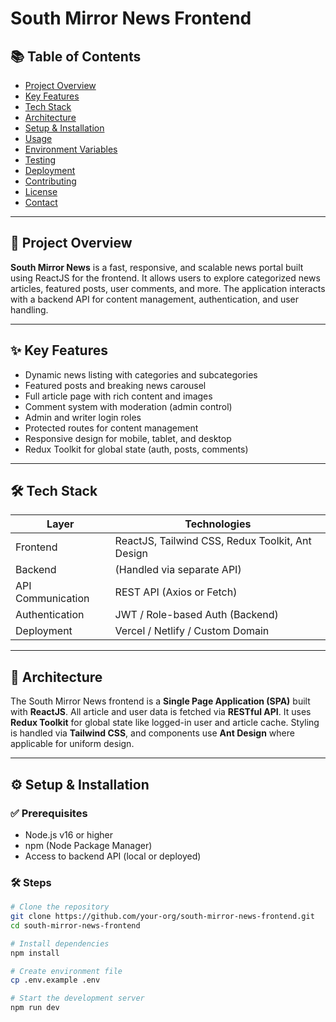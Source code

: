 # South Mirror News Frontend

## 📚 Table of Contents
- [Project Overview](#project-overview)  
- [Key Features](#key-features)  
- [Tech Stack](#tech-stack)  
- [Architecture](#architecture)  
- [Setup & Installation](#setup--installation)  
- [Usage](#usage)  
- [Environment Variables](#environment-variables)  
- [Testing](#testing)  
- [Deployment](#deployment)  
- [Contributing](#contributing)  
- [License](#license)  
- [Contact](#contact)  

---

## 📌 Project Overview

**South Mirror News** is a fast, responsive, and scalable news portal built using ReactJS for the frontend. It allows users to explore categorized news articles, featured posts, user comments, and more. The application interacts with a backend API for content management, authentication, and user handling.

---

## ✨ Key Features

- Dynamic news listing with categories and subcategories  
- Featured posts and breaking news carousel  
- Full article page with rich content and images  
- Comment system with moderation (admin control)  
- Admin and writer login roles  
- Protected routes for content management  
- Responsive design for mobile, tablet, and desktop  
- Redux Toolkit for global state (auth, posts, comments)

---

## 🛠 Tech Stack

| Layer        | Technologies |
|--------------|--------------|
| Frontend     | ReactJS, Tailwind CSS, Redux Toolkit, Ant Design |
| Backend      | (Handled via separate API) |
| API Communication | REST API (Axios or Fetch) |
| Authentication | JWT / Role-based Auth (Backend) |
| Deployment   | Vercel / Netlify / Custom Domain |

---

## 🧱 Architecture

The South Mirror News frontend is a **Single Page Application (SPA)** built with **ReactJS**. All article and user data is fetched via **RESTful API**. It uses **Redux Toolkit** for global state like logged-in user and article cache. Styling is handled via **Tailwind CSS**, and components use **Ant Design** where applicable for uniform design.

---

## ⚙️ Setup & Installation

### ✅ Prerequisites

- Node.js v16 or higher  
- npm (Node Package Manager)  
- Access to backend API (local or deployed)

### 🛠 Steps

```bash
# Clone the repository
git clone https://github.com/your-org/south-mirror-news-frontend.git
cd south-mirror-news-frontend

# Install dependencies
npm install

# Create environment file
cp .env.example .env

# Start the development server
npm run dev
